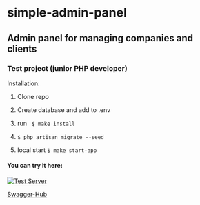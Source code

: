 # simple-admin-panel

## Admin panel for managing companies and clients

### Test project (junior PHP developer)

Installation:

1. Clone repo

2. Create  database and add to .env

3. run ``` $ make install```

4. ```$ php artisan migrate --seed```

5. local start ```$ make start-app```


#### You can try it here:

<a href="https://simple-adminlte.herokuapp.com/"><img alt="Test Server" title="Test Server" src="https://img.shields.io/badge/-Test%20Server-6567a5?style=for-the-badge&logo=heroku&logoColor=white"/></a>


[Swagger-Hub](https://app.swaggerhub.com/apis/startup28/simpleAdmin/1.0.0#/)
